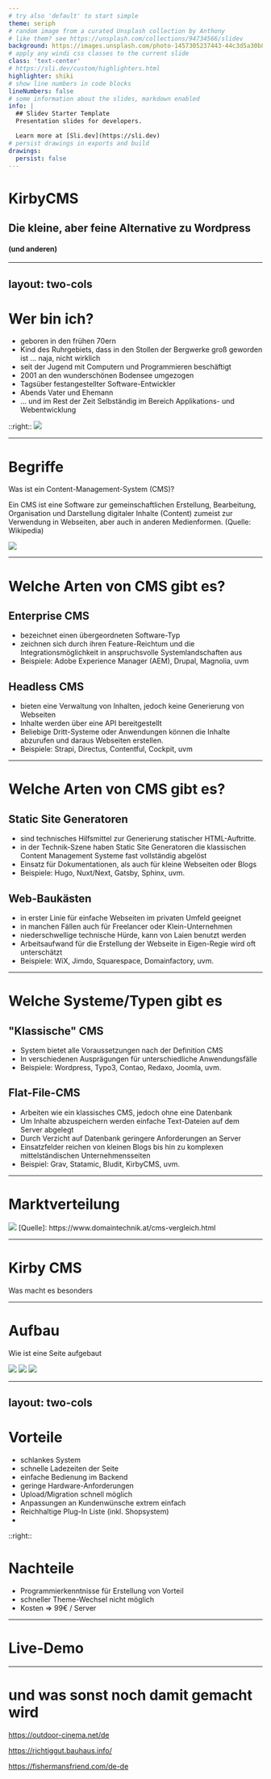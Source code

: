 ```yaml
---
# try also 'default' to start simple
theme: seriph
# random image from a curated Unsplash collection by Anthony
# like them? see https://unsplash.com/collections/94734566/slidev
background: https://images.unsplash.com/photo-1457305237443-44c3d5a30b89
# apply any windi css classes to the current slide
class: 'text-center'
# https://sli.dev/custom/highlighters.html
highlighter: shiki
# show line numbers in code blocks
lineNumbers: false
# some information about the slides, markdown enabled
info: |
  ## Slidev Starter Template
  Presentation slides for developers.

  Learn more at [Sli.dev](https://sli.dev)
# persist drawings in exports and build
drawings:
  persist: false
---
```


# KirbyCMS
## Die kleine, aber feine Alternative zu Wordpress 
#### (und anderen)

---
layout: two-cols
---

# Wer bin ich?

- geboren in den frühen 70ern
- Kind des Ruhrgebiets, dass in den Stollen der Bergwerke groß geworden ist ... naja, nicht wirklich
- seit der Jugend mit Computern und Programmieren beschäftigt
- 2001 an den wunderschönen Bodensee umgezogen
- Tagsüber festangestellter Software-Entwickler
- Abends Vater und Ehemann
- ... und im Rest der Zeit Selbständig im Bereich Applikations- und Webentwicklung

::right::
<img src="/logo.png" class="m-auto max-h-3/4 content-center" />


---

# Begriffe

Was ist ein Content-Management-System (CMS)?

Ein CMS ist eine Software zur gemeinschaftlichen Erstellung, Bearbeitung, Organisation und Darstellung digitaler Inhalte (Content) zumeist zur Verwendung in Webseiten, aber auch in anderen Medienformen. 
(Quelle: Wikipedia)

<img src="/cms_schema.jpeg" class="m-auto max-h-1/2 content-center" />


---

# Welche Arten von CMS gibt es?

## Enterprise CMS
- bezeichnet einen übergeordneten Software-Typ
- zeichnen sich durch ihren Feature-Reichtum und die Integrationsmöglichkeit in anspruchsvolle Systemlandschaften aus
- Beispiele: Adobe Experience Manager (AEM), Drupal, Magnolia, uvm

## Headless CMS
-  bieten eine Verwaltung von Inhalten, jedoch keine Generierung von Webseiten
-  Inhalte werden über eine API bereitgestellt
-  Beliebige Dritt-Systeme oder Anwendungen können die Inhalte abzurufen und daraus Webseiten erstellen.
-  Beispiele: Strapi, Directus, Contentful, Cockpit, uvm

<!-- 
Enterprise: 
- wird in der Praxis jedoch von vielen Anbietern verwendet, um sich gegenüber weniger komplexen CMS wie beispielsweise WordPress abzugrenzen. 
- wie sie üblicherweise in großen Unternehmen und Konzernen vorzufinden sind.

 Headless
 - gehören derzeit zu den großen Trends im CMS-Markt, eigenen sich aber längst nicht in jedem Anwendungsfall.
-->

---

# Welche Arten von CMS gibt es?

## Static Site Generatoren
- sind technisches Hilfsmittel zur Generierung statischer HTML-Auftritte.
- in der Technik-Szene haben Static Site Generatoren die klassischen Content Management Systeme fast vollständig abgelöst
- Einsatz für Dokumentationen, als auch für kleine Webseiten oder Blogs
- Beispiele: Hugo, Nuxt/Next, Gatsby, Sphinx, uvm.

## Web-Baukästen
- in erster Linie für einfache Webseiten im privaten Umfeld geeignet
- in manchen Fällen auch für Freelancer oder Klein-Unternehmen
- niederschwellige technische Hürde, kann von Laien benutzt werden
- Arbeitsaufwand für die Erstellung der Webseite in Eigen-Regie wird oft unterschätzt
- Beispiele: WiX, Jimdo, Squarespace, Domainfactory, uvm.

<!-- 
Site generator: 
- sind zu "technisch", nicht für den einfachen Anwender nutzbar
- know-how benötigt

Baukasten:
- Erweiterungen und Sonderwünsche schwer möglich
- Seiten sehen sich ähnlich

-->

---

# Welche Systeme/Typen gibt es

## "Klassische" CMS
- System bietet alle Voraussetzungen nach der Definition CMS
- In verschiedenen Ausprägungen für unterschiedliche Anwendungsfälle
- Beispiele: Wordpress, Typo3, Contao, Redaxo, Joomla, uvm.

## Flat-File-CMS
- Arbeiten wie ein klassisches CMS, jedoch ohne eine Datenbank
- Um Inhalte abzuspeichern werden einfache Text-Dateien auf dem Server abgelegt 
- Durch Verzicht auf Datenbank geringere Anforderungen an Server
- Einsatzfelder reichen von kleinen Blogs bis hin zu komplexen mittelständischen Unternehmensseiten
- Beispiel: Grav, Statamic, Bludit, KirbyCMS, uvm.

---

# Marktverteilung

<img src="/anteile_cms.png" class="mx-auto max-h-11/12 content-center" />
[Quelle]: https://www.domaintechnik.at/cms-vergleich.html

---

# Kirby CMS

Was macht es besonders

---

# Aufbau

Wie ist eine Seite aufgebaut

<div class="flex justify-items-auto ">
<img src="/ansicht_ordner.png" class="max-h-80  content-center" />
<img src="/ansicht_content.png" class="max-h-80  content-center" />
<img src="/ansicht_site.png" class="max-h-80  content-center" />
</div>


---
layout: two-cols
---

# Vorteile
- schlankes System
- schnelle Ladezeiten der Seite
- einfache Bedienung im Backend
- geringe Hardware-Anforderungen
- Upload/Migration schnell möglich
- Anpassungen an Kundenwünsche extrem einfach 
- Reichhaltige Plug-In Liste (inkl. Shopsystem)
- 

::right::
# Nachteile
- Programmierkenntnisse für Erstellung von Vorteil
- schneller Theme-Wechsel nicht möglich
- Kosten => 99€ / Server


<!-- 
Plugins definitv nicht so zahlreich wie für Wordpress

Das Theme ist stark mit dem Inhalt/System verknüpft
Wordpress Installation mit Plugins kann schnell teurer werden (Kosten je Plugin)
-->
---

# Live-Demo

---

# und was sonst noch damit gemacht wird

https://outdoor-cinema.net/de

https://richtiggut.bauhaus.info/

https://fishermansfriend.com/de-de